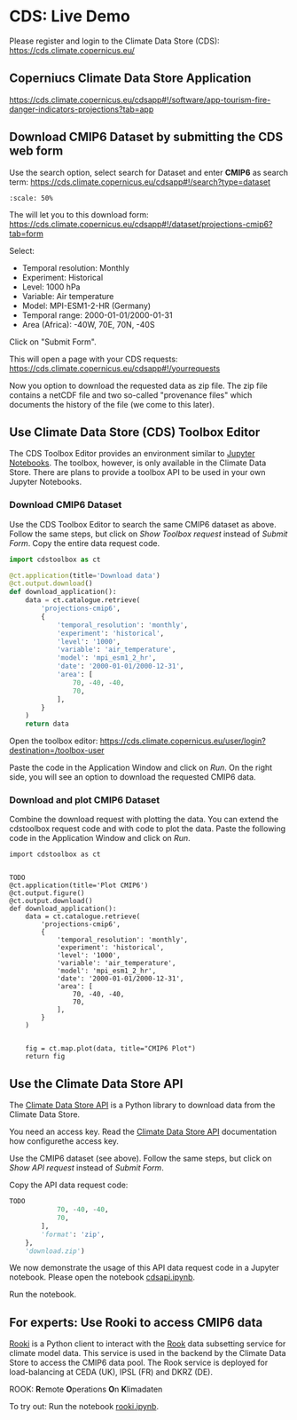 # CDS: Live Demo

Please register and login to the Climate Data Store (CDS):
https://cds.climate.copernicus.eu/

## Coperniucs Climate Data Store Application

https://cds.climate.copernicus.eu/cdsapp#!/software/app-tourism-fire-danger-indicators-projections?tab=app

## Download CMIP6 Dataset by submitting the CDS web form

Use the search option, select search for Dataset and enter **CMIP6** as search term:
https://cds.climate.copernicus.eu/cdsapp#!/search?type=dataset

```{figure} /media/CDS_searchbar.png
:scale: 50%
```

The will let you to this download form:
https://cds.climate.copernicus.eu/cdsapp#!/dataset/projections-cmip6?tab=form

Select:
* Temporal resolution: Monthly
* Experiment: Historical
* Level:      1000 hPa
* Variable:   Air temperature
* Model:      MPI-ESM1-2-HR (Germany)
* Temporal range:    2000-01-01/2000-01-31
* Area (Africa): -40W, 70E, 70N, -40S

Click on "Submit Form".

This will open a page with your CDS requests:
https://cds.climate.copernicus.eu/cdsapp#!/yourrequests

Now you option to download the requested data as zip file. The zip file contains a netCDF file and two so-called "provenance files" which documents the history of the file (we come to this later). 

## Use Climate Data Store (CDS) Toolbox Editor

The CDS Toolbox Editor provides an environment similar to [Jupyter Notebooks](https://jupyter.org/).
The toolbox, however, is only available in the Climate Data Store.
There are plans to provide a toolbox API to be used in your own Jupyter Notebooks.

### Download CMIP6 Dataset
Use the CDS Toolbox Editor to search the same CMIP6 dataset as above.
Follow the same steps, but click on *Show Toolbox request* instead of *Submit Form*. 
Copy the entire data request code. 
```python
import cdstoolbox as ct

@ct.application(title='Download data')
@ct.output.download()
def download_application():
    data = ct.catalogue.retrieve(
        'projections-cmip6',
        {
            'temporal_resolution': 'monthly',
            'experiment': 'historical',
            'level': '1000',
            'variable': 'air_temperature',
            'model': 'mpi_esm1_2_hr',
            'date': '2000-01-01/2000-12-31',
            'area': [
                70, -40, -40,
                70,
            ],
        }
    )
    return data
```
Open the toolbox editor:
https://cds.climate.copernicus.eu/user/login?destination=/toolbox-user

Paste the code in the Application Window and click on *Run*. 
On the right side, you will see an option to download the requested CMIP6 data.


### Download and plot CMIP6 Dataset

Combine the download request with plotting the data.
You can extend the cdstoolbox request code and with code to plot the data.
Paste the following code in the Application Window and click on *Run*. 
```
import cdstoolbox as ct


TODO
@ct.application(title='Plot CMIP6')
@ct.output.figure()
@ct.output.download()
def download_application():
    data = ct.catalogue.retrieve(
        'projections-cmip6',
        {
            'temporal_resolution': 'monthly',
            'experiment': 'historical',
            'level': '1000',
            'variable': 'air_temperature',
            'model': 'mpi_esm1_2_hr',
            'date': '2000-01-01/2000-12-31',
            'area': [
                70, -40, -40,
                70,
            ],
        }
    )


    fig = ct.map.plot(data, title="CMIP6 Plot")
    return fig
```

## Use the Climate Data Store API

The [Climate Data Store API](https://pypi.org/project/cdsapi/) is a Python library to download data from the Climate Data Store.

You need an access key. Read the [Climate Data Store API](https://pypi.org/project/cdsapi/) documentation how configurethe access key.

Use the CMIP6 dataset (see above). Follow the same steps, but click on *Show API request* instead of *Submit Form*.

Copy the API data request code:
```python
TODO
            70, -40, -40,
            70,
        ],
        'format': 'zip',
    },
    'download.zip')
```

We now demonstrate the usage of this API data request code in a Jupyter notebook. Please open the notebook [cdsapi.ipynb](https://cehbrecht.github.io/jupyter-guide-to-climate-data/cdsapi.html). 

Run the notebook.

## For experts: Use Rooki to access CMIP6 data

[Rooki](https://github.com/roocs/rooki) is a Python client to interact with the [Rook](https://github.com/roocs/rook) data subsetting service for climate model data. This service is used in the backend by the Climate Data Store to access the CMIP6 data pool. The Rook service is deployed for load-balancing at CEDA (UK), IPSL (FR) and DKRZ (DE).

ROOK: **R**emote **O**perations **O**n **K**limadaten

To try out: Run the notebook [rooki.ipynb](https://cehbrecht.github.io/jupyter-guide-to-climate-data/rooki.html).

